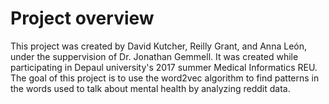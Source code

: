 # Project overview

This project was created by David Kutcher, Reilly Grant, and Anna León, 
under the suppervision of Dr. Jonathan Gemmell. It was created while
participating in Depaul university's 2017 summer Medical Informatics REU.
The goal of this project is to use the word2vec algorithm to find patterns
in the words used to talk about mental health by analyzing reddit data.

